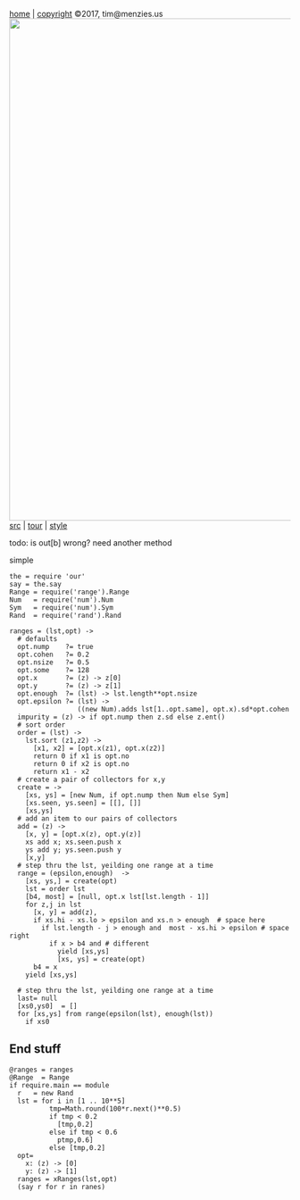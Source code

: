 [home](http://tiny.cc/koff) |
[copyright](https://github.com/koffee/script/blob/master/LICENSE.md) &copy;2017, tim&commat;menzies.us<br>
[<img width=900 src=https://raw.githubusercontent.com/koffee/script/master/img/head.jpg>](http://tiny.cc/koff)<br>
[src](https://github.com/koffee/script/tree/master/lib) |
[tour](https://github.com/koffee/script/blob/master/docs/TOUR.md) |
[style](https://github.com/koffee/script/blob/master/docs/STYLE.md)

todo: is out[b] wrong? need another method

simple

    the = require 'our'
    say = the.say
    Range = require('range').Range
    Num   = require('num').Num
    Sym   = require('num').Sym
    Rand  = require('rand').Rand
 
    ranges = (lst,opt) ->
      # defaults
      opt.nump    ?= true
      opt.cohen   ?= 0.2
      opt.nsize   ?= 0.5
      opt.some    ?= 128
      opt.x       ?= (z) -> z[0]
      opt.y       ?= (z) -> z[1]
      opt.enough  ?= (lst) -> lst.length**opt.nsize
      opt.epsilon ?= (lst) -> 
                     ((new Num).adds lst[1..opt.same], opt.x).sd*opt.cohen
      impurity = (z) -> if opt.nump then z.sd else z.ent()
      # sort order
      order = (lst) ->
        lst.sort (z1,z2) ->
          [x1, x2] = [opt.x(z1), opt.x(z2)]
          return 0 if x1 is opt.no
          return 0 if x2 is opt.no
          return x1 - x2
      # create a pair of collectors for x,y 
      create = ->
        [xs, ys] = [new Num, if opt.nump then Num else Sym]
        [xs.seen, ys.seen] = [[], []]
        [xs,ys]
      # add an item to our pairs of collectors
      add = (z) ->
        [x, y] = [opt.x(z), opt.y(z)]
        xs add x; xs.seen.push x
        ys add y; ys.seen.push y
        [x,y]
      # step thru the lst, yeilding one range at a time
      range = (epsilon,enough)  ->
        [xs, ys,] = create(opt)
        lst = order lst
        [b4, most] = [null, opt.x lst[lst.length - 1]]
        for z,j in lst 
          [x, y] = add(z),
          if xs.hi - xs.lo > epsilon and xs.n > enough  # space here
            if lst.length - j > enough and  most - xs.hi > epsilon # space right
              if x > b4 and # different
                yield [xs,ys]
                [xs, ys] = create(opt)
          b4 = x
        yield [xs,ys]
          
      # step thru the lst, yeilding one range at a time
      last= null
      [xs0,ys0]  = []
      for [xs,ys] from range(epsilon(lst), enough(lst))
        if xs0  

## End stuff

    @ranges = ranges
    @Range  = Range
    if require.main == module
      r   = new Rand
      lst = for i in [1 .. 10**5]
              tmp=Math.round(100*r.next()**0.5)
              if tmp < 0.2 
                [tmp,0.2]
              else if tmp < 0.6 
                ptmp,0.6]
              else [tmp,0.2]
      opt= 
        x: (z) -> [0]
        y: (z) -> [1]
      ranges = xRanges(lst,opt)
      (say r for r in ranes)

